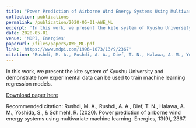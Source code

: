 ```yaml
---
title: "Power Prediction of Airborne Wind Energy Systems Using Multivariate Machine Learning"
collection: publications
permalink: /publication/2020-05-01-AWE_ML
excerpt: 'In this work, we present the kite system of Kyushu University and demonstrate how experimental data can be used to train machine learning regression models.'
date: 2020-05-01
venue: 'MDPI, Energies'
paperurl: /files/papers/AWE_ML.pdf
link: 'https://www.mdpi.com/1996-1073/13/9/2367'
citation: 'Rushdi, M. A., Rushdi, A. A., Dief, T. N., Halawa, A. M., Yoshida, S., &amp; Schmehl, R. (2020). Power prediction of airborne wind energy systems using multivariate machine learning. Energies, 13(9), 2367.'
---
```

In this work, we present the kite system of Kyushu University and demonstrate how experimental data can be used to train machine learning regression models.

[Download paper here](https://www.mdpi.com/1996-1073/13/9/2367)

Recommended citation: Rushdi, M. A., Rushdi, A. A., Dief, T. N., Halawa, A. M., Yoshida, S., & Schmehl, R. (2020). Power prediction of airborne wind energy systems using multivariate machine learning. Energies, 13(9), 2367.